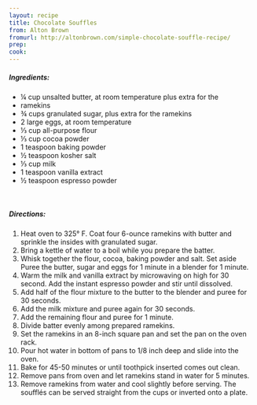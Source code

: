 ```yaml
---
layout: recipe
title: Chocolate Souffles
from: Alton Brown
fromurl: http://altonbrown.com/simple-chocolate-souffle-recipe/ 
prep: 
cook: 
---
```


##### Ingredients:

* ¼ cup unsalted butter, at room temperature plus extra for the
* ramekins
* ¾ cups granulated sugar, plus extra for the ramekins
* 2 large eggs, at room temperature
* ⅓ cup all-purpose flour
* ⅓ cup cocoa powder
* 1 teaspoon baking powder
* ½ teaspoon kosher salt
* ⅓ cup milk
* 1 teaspoon vanilla extract
* ½ teaspoon espresso powder

<br>

##### Directions:

1. Heat oven to 325° F. Coat four 6-ounce ramekins with butter
and sprinkle the insides with granulated sugar. 
2. Bring a kettle of water to a boil while you prepare the batter.
3. Whisk together the flour, cocoa, baking powder and salt. Set aside
Puree the butter, sugar and eggs for 1 minute in a blender for 1
minute.
4. Warm the milk and vanilla extract by microwaving on high for 30
second. Add the instant espresso powder and stir until dissolved.
5. Add half of the flour mixture to the butter to the blender and
puree for 30 seconds. 
6. Add the milk mixture and puree again for 30 seconds. 
7. Add the remaining flour and puree for 1 minute.
8. Divide batter evenly among prepared ramekins.
9. Set the ramekins in an 8-inch square pan and set the pan on the
oven rack. 
10. Pour hot water in bottom of pans to 1/8 inch deep and slide
into the oven. 
11. Bake for 45-50 minutes or until toothpick inserted
comes out clean.
12. Remove pans from oven and let ramekins stand in water for 5
minutes.
13. Remove ramekins from water and cool slightly before serving. The
soufflés can be served straight from the cups or inverted onto a
plate.
